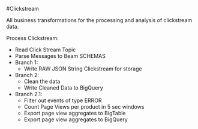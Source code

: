 #Clickstream

All business transformations for the processing and analysis of clickstream data.

Process Clickstream:
 * Read Click Stream Topic
 * Parse Messages to Beam SCHEMAS
 * Branch 1:
   * Write RAW JSON String Clickstream for storage
 * Branch 2:
   * Clean the data
   * Write Cleaned Data to BigQuery
 * Branch 2.1:
   * Filter out events of type ERROR
   * Count Page Views per product in 5 sec windows
   * Export page view aggregates to BigTable
   * Export page view aggregates to BigQuery 